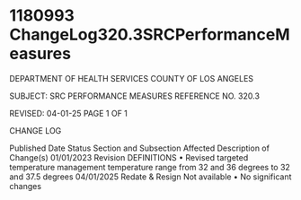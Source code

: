 # 1180993 ChangeLog320.3SRCPerformanceMeasures

DEPARTMENT OF HEALTH SERVICES 
COUNTY OF LOS ANGELES 
  
SUBJECT: SRC PERFORMANCE MEASURES REFERENCE NO. 320.3
  
 
 
 
REVISED: 04-01-25 PAGE 1 OF 1  
 
CHANGE LOG 
 
Published 
Date 
Status Section and 
Subsection Affected 
Description of Change(s) 
01/01/2023 Revision DEFINITIONS 
• Revised targeted temperature 
management temperature range 
from 32 and 36 degrees to 32 and 
37.5 degrees 
04/01/2025 Redate & 
Resign 
Not available 
• No significant changes
